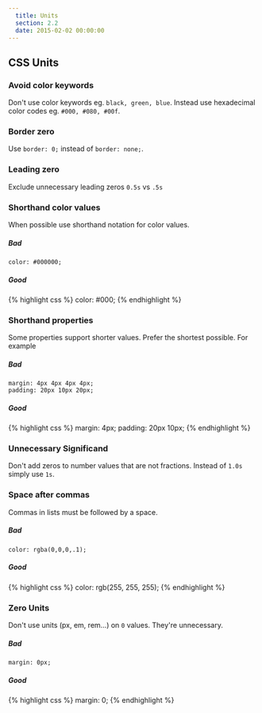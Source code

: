 ```yaml
---
  title: Units
  section: 2.2
  date: 2015-02-02 00:00:00
---
```


## CSS Units

### Avoid color keywords

Don't use color keywords eg. `black, green, blue`. Instead use hexadecimal color codes eg. `#000, #080, #00f`.

### Border zero

Use `border: 0;` instead of `border: none;`.

### Leading zero

Exclude unnecessary leading zeros `0.5s` vs `.5s`

### Shorthand color values

When possible use shorthand notation for color values.

##### Bad

```
color: #000000;
```

##### Good

{% highlight css %}
color: #000;
{% endhighlight %}

### Shorthand properties

Some properties support shorter values. Prefer the shortest possible. For example

##### Bad

```
margin: 4px 4px 4px 4px;
padding: 20px 10px 20px;
```

##### Good

{% highlight css %}
margin: 4px;
padding: 20px 10px;
{% endhighlight %}

### Unnecessary Significand

Don't add zeros to number values that are not fractions. Instead of `1.0s` simply use `1s`.

### Space after commas

Commas in lists must be followed by a space.

##### Bad

```
color: rgba(0,0,0,.1);
```

##### Good

{% highlight css %}
color: rgb(255, 255, 255);
{% endhighlight %}

### Zero Units

Don't use units (px, em, rem...) on `0` values. They're unnecessary.

##### Bad

```
margin: 0px;
```

##### Good

{% highlight css %}
margin: 0;
{% endhighlight %}
